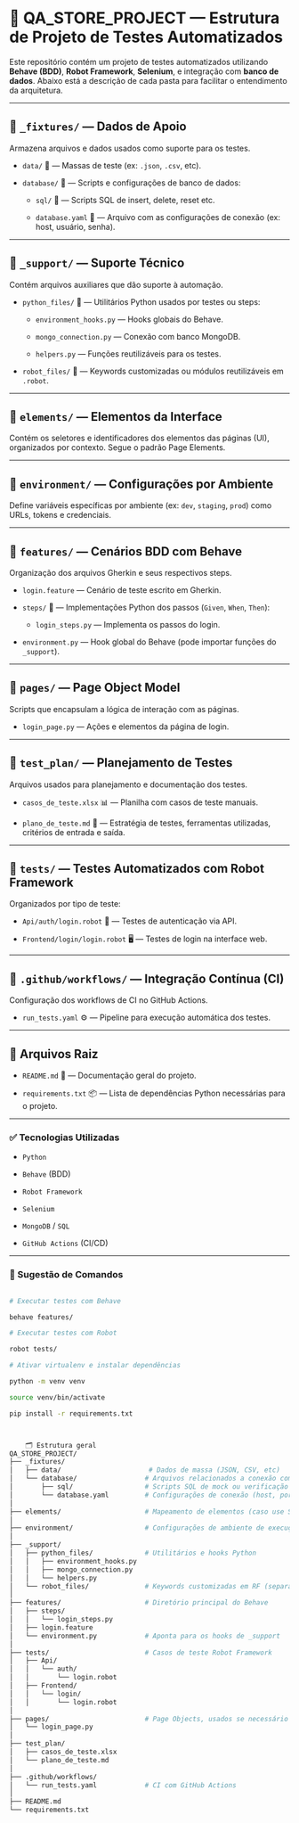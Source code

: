   # 🧪 QA_STORE_PROJECT — Estrutura de Projeto de Testes Automatizados

Este repositório contém um projeto de testes automatizados utilizando **Behave (BDD)**, **Robot Framework**, **Selenium**, e integração com **banco de dados**. Abaixo está a descrição de cada pasta para facilitar o entendimento da arquitetura.

---

## 📂 `_fixtures/` — Dados de Apoio

Armazena arquivos e dados usados como suporte para os testes.

- `data/` 📁 — Massas de teste (ex: `.json`, `.csv`, etc).

- `database/` 📁 — Scripts e configurações de banco de dados:

  - `sql/` 📁 — Scripts SQL de insert, delete, reset etc.

  - `database.yaml` 📄 — Arquivo com as configurações de conexão (ex: host, usuário, senha).

---

## 📂 `_support/` — Suporte Técnico

Contém arquivos auxiliares que dão suporte à automação.

- `python_files/` 🐍 — Utilitários Python usados por testes ou steps:

  - `environment_hooks.py` — Hooks globais do Behave.

  - `mongo_connection.py` — Conexão com banco MongoDB.

  - `helpers.py` — Funções reutilizáveis para os testes.

- `robot_files/` 🤖 — Keywords customizadas ou módulos reutilizáveis em `.robot`.

---

## 📂 `elements/` — Elementos da Interface

Contém os seletores e identificadores dos elementos das páginas (UI), organizados por contexto. Segue o padrão Page Elements.

---

## 📂 `environment/` — Configurações por Ambiente

Define variáveis específicas por ambiente (ex: `dev`, `staging`, `prod`) como URLs, tokens e credenciais.

---

## 📂 `features/` — Cenários BDD com Behave

Organização dos arquivos Gherkin e seus respectivos steps.

- `login.feature` — Cenário de teste escrito em Gherkin.

- `steps/` 📁 — Implementações Python dos passos (`Given`, `When`, `Then`):

  - `login_steps.py` — Implementa os passos do login.

- `environment.py` — Hook global do Behave (pode importar funções do `_support`).

---

## 📂 `pages/` — Page Object Model

Scripts que encapsulam a lógica de interação com as páginas.

- `login_page.py` — Ações e elementos da página de login.

---

## 📂 `test_plan/` — Planejamento de Testes

Arquivos usados para planejamento e documentação dos testes.

- `casos_de_teste.xlsx` 📊 — Planilha com casos de teste manuais.

- `plano_de_teste.md` 📄 — Estratégia de testes, ferramentas utilizadas, critérios de entrada e saída.

---

## 📂 `tests/` — Testes Automatizados com Robot Framework

Organizados por tipo de teste:

- `Api/auth/login.robot` 🔐 — Testes de autenticação via API.

- `Frontend/login/login.robot` 🖥️ — Testes de login na interface web.

---

## 📂 `.github/workflows/` — Integração Contínua (CI)

Configuração dos workflows de CI no GitHub Actions.

- `run_tests.yaml` ⚙️ — Pipeline para execução automática dos testes.

---

## 📄 Arquivos Raiz

- `README.md` 📝 — Documentação geral do projeto.

- `requirements.txt` 📦 — Lista de dependências Python necessárias para o projeto.

---

### ✅ Tecnologias Utilizadas

- `Python`

- `Behave` (BDD)

- `Robot Framework`

- `Selenium`

- `MongoDB` / `SQL`

- `GitHub Actions` (CI/CD)

---

### 🚀 Sugestão de Comandos

```bash

# Executar testes com Behave

behave features/

# Executar testes com Robot

robot tests/

# Ativar virtualenv e instalar dependências

python -m venv venv

source venv/bin/activate

pip install -r requirements.txt



    🗂️ Estrutura geral
QA_STORE_PROJECT/
├── _fixtures/
│   ├── data/                      # Dados de massa (JSON, CSV, etc)
│   └── database/                 # Arquivos relacionados a conexão com banco
│       ├── sql/                  # Scripts SQL de mock ou verificação
│       └── database.yaml         # Configurações de conexão (host, porta, etc.)
│
├── elements/                     # Mapeamento de elementos (caso use Selenium com RF)
│
├── environment/                  # Configurações de ambiente de execução
│
├── _support/
│   ├── python_files/             # Utilitários e hooks Python
│   │   ├── environment_hooks.py
│   │   ├── mongo_connection.py
│   │   └── helpers.py
│   └── robot_files/              # Keywords customizadas em RF (separadas por contexto)
│
├── features/                     # Diretório principal do Behave
│   ├── steps/
│   │   └── login_steps.py
│   ├── login.feature
│   └── environment.py            # Aponta para os hooks de _support
│
├── tests/                        # Casos de teste Robot Framework
│   ├── Api/
│   │   └── auth/
│   │       └── login.robot
│   ├── Frontend/
│   │   └── login/
│   │       └── login.robot
│
├── pages/                        # Page Objects, usados se necessário
│   └── login_page.py
│
├── test_plan/
│   ├── casos_de_teste.xlsx
│   └── plano_de_teste.md
│
├── .github/workflows/
│   └── run_tests.yaml            # CI com GitHub Actions
│
├── README.md
└── requirements.txt